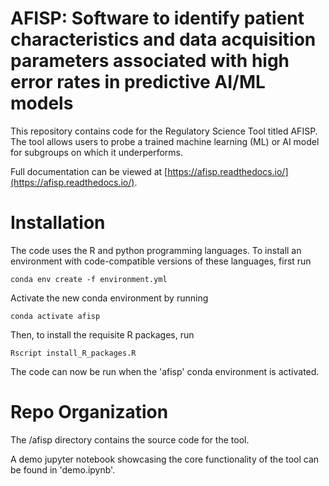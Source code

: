 # AFISP: Software to identify patient characteristics and data acquisition parameters associated with high error rates in predictive AI/ML models

This repository contains code for the Regulatory Science Tool titled AFISP. The tool allows users to probe a trained machine learning (ML) or AI model for subgroups on which it underperforms.

Full documentation can be viewed at [https://afisp.readthedocs.io/](https://afisp.readthedocs.io/).

# Installation

The code uses the R and python programming languages. To install an environment with code-compatible versions of these languages, first run

```
conda env create -f environment.yml
```

Activate the new conda environment by running

```
conda activate afisp
```

Then, to install the requisite R packages, run

```
Rscript install_R_packages.R
```

The code can now be run when the 'afisp' conda environment is activated.


# Repo Organization

The /afisp directory contains the source code for the tool.

A demo jupyter notebook showcasing the core functionality of the tool can be found in 'demo.ipynb'.

